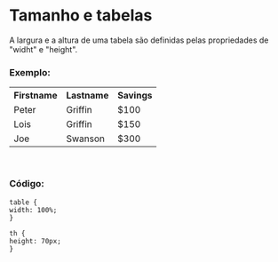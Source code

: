 <h1>Tamanho e tabelas</h1>
<p>
A largura e a altura de uma tabela são definidas pelas propriedades de "widht" e "height".
</p>
<h3>Exemplo:</h3>
<table>
  <tbody><tr>
  <th>Firstname</th>
  <th>Lastname</th>
  <th>Savings</th>
  </tr>
  <tr>
  <td>Peter</td>
  <td>Griffin</td>
  <td>$100</td>
  </tr>
  <tr>
  <td>Lois</td>
  <td>Griffin</td>
  <td>$150</td>
  </tr>
  <tr>
  <td>Joe</td>
  <td>Swanson</td>
  <td>$300</td>
  </tr>
</tbody></table>
<br/>
<h3>Código:</h3>

    table {
    width: 100%;
    }

    th {
    height: 70px;
    }